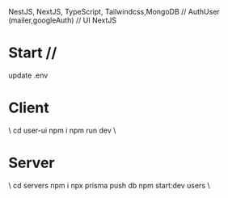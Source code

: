 NestJS, NextJS, TypeScript, Tailwindcss,MongoDB 
// AuthUser (mailer,googleAuth)
// UI NextJS
# Start //
update .env 
# Client
\\ cd user-ui npm i npm run dev \\
# Server
\\ cd servers npm i npx prisma push db npm start:dev users \\ 

